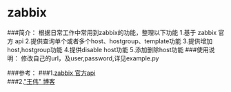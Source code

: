 zabbix
======

###简介：
		根据日常工作中常用到zabbix的功能，整理以下功能
		1.基于 zabbix 官方 api
		2.提供查询单个或者多个host、hostgroup、template功能
		3.提供增加host,hostgroup功能
		4.提供disable host功能
		5.添加删除host功能
###使用说明：
		修改自己的url，及user,password,详见example.py
		
###参考：
###1.[zabbix 官方api](https://www.zabbix.com/documentation/2.0/manual/appendix/api/api)</br>
###2.["王伟" 博客](http://wangwei007.blog.51cto.com/68019/1249770)
